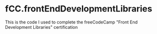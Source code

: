 # fCC.frontEndDevelopmentLibraries
This is the code I used to complete the freeCodeCamp "Front End Development Libraries" certification
